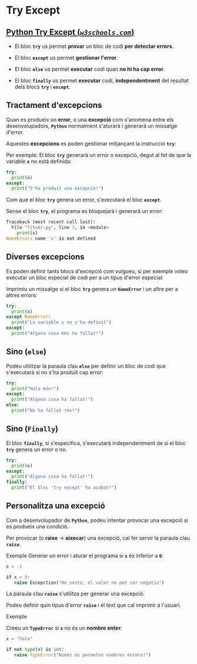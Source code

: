 # Try Except

## [Python Try Except (***```w3schools.com```***)](https://www.w3schools.com/python/python_try_except.asp)

* El bloc **```try```** us permet **provar** un bloc de codi **per detectar errors**.

* El bloc **```except```** us permet **gestionar l'error**.

* El bloc **```else```** us permet **executar** codi quan **no hi ha cap error**.

* El bloc **```finally```** us permet **executar** codi, **independentment** del resultat dels blocs **```try```** i **```except```**.

## Tractament d'excepcions

Quan es produeix un **error**, o una **excepció** com s'anomena entre els desenvolupadors, **```Python```** normalment s'aturarà i generarà un missatge d'error.

Aquestes **excepcions** es poden gestionar mitjançant la instrucció **```try```**:

Per exemple:
El bloc **```try```** generarà un error o excepció, degut al fet de que la variable **```x```** no està definida:

```python
try:
  print(x)
except:
  print("S'ha produït una excepció!")
```

Com que el bloc **```try```** genera un error, s'executarà el bloc **```except```**.

Sense el bloc **```try```**, el programa es bloquejarà i generarà un error:

```python
Traceback (most recent call last):
  File "fitxer.py", line 3, in <module>
    print(x)
NameError: name 'x' is not defined
```

## Diverses excepcions

Es poden definir tants blocs d'excepció com vulgueu, si per exemple voleu executar un bloc especial de codi per a un tipus d'error especial:

Imprimiu un missatge si el bloc **```try```** genera un **```NameError```** i un altre per a altres errors:
```python
try:
  print(x)
except NameError:
  print("La variable x no s'ha definit")
except:
  print("Alguna cosa més ha fallat!")
```

## Sino (**```else```**)

Podeu utilitzar la paraula clau **```else```** per definir un bloc de codi que s'executarà si no s'ha produït cap error:

```python
try:
  print("Hola món!")
except:
  print("Alguna cosa ha fallat!")
else:
  print("No ha fallat res!")
```

## Sino (**```Finally```**)

El bloc **```finally```**, si s'especifica, s'executarà independentment de si el bloc **```try```** genera un error o no.

```python
try:
  print(x)
except:
  print("Alguna cosa ha fallat!")
finally:
  print("El bloc 'try except' ha acabat!")
```

## Personalitza una excepció 

Com a desenvolupador de **```Python```**, podeu intentar provocar una excepció si es produeix una condició.

Per provocar (o **raise** -> **aixecar**) una excepció, cal fer servir la paraula clau **```raise```**.


Exemple
Generar un error i aturar el programa si **```x```** és inferior a **```0```**:

```python
x = -1

if x < 0:
   raise Excepction("Ho sento, el valor no pot ser negatiu")
```

La paraula clau **```raise```** s'utilitza per generar una excepció.

Podeu definir quin tipus d'error **```raise```** i el text que cal imprimir a l'usuari.

Exemple

Creeu un **```TypeError```** si **```x```** no és un **nombre enter**:

```python
x = "hola"

if not type(x) is int:
   raise TypeError("Només es permeten nombres enters!")
```

